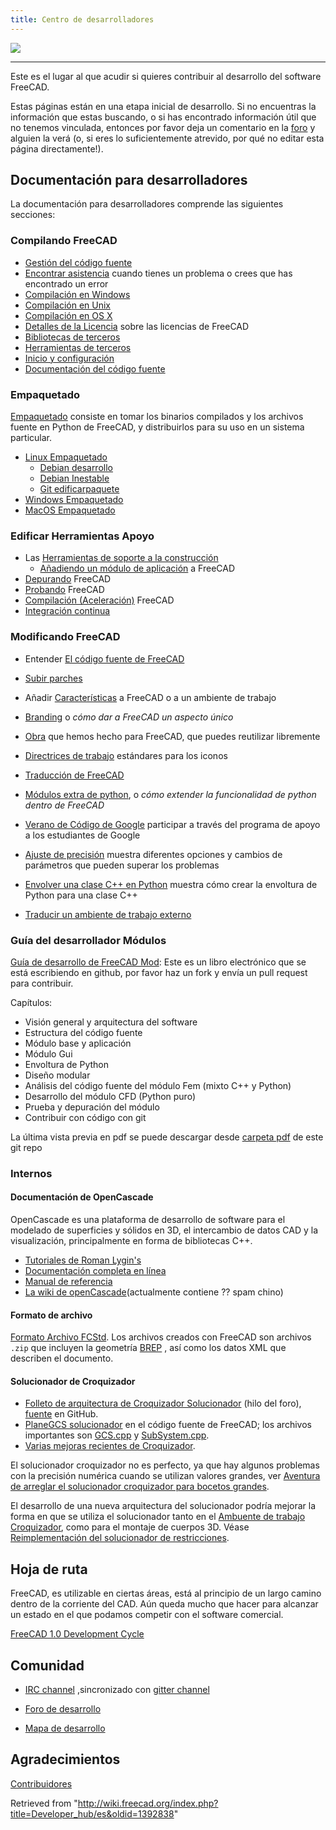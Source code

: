 ```yaml
---
title: Centro de desarrolladores
---
```


![](/images/Crystal_Clear_app_tutorials.png)

---

Este es el lugar al que acudir si quieres contribuir al desarrollo del software FreeCAD.

Estas páginas están en una etapa inicial de desarrollo. Si no encuentras la información que estas buscando, o si has encontrado información útil que no tenemos vinculada, entonces por favor deja un comentario en la [foro](http://forum.freecadweb.org/index.php?sid=5f84150e79db8842e277b042077097ff) y alguien la verá (o, si eres lo suficientemente atrevido, por qué no editar esta página directamente!).

## Documentación para desarrolladores

La documentación para desarrolladores comprende las siguientes secciones:

### Compilando FreeCAD

- [Gestión del código fuente](/Source_code_management/es "Source code management/es")
- [Encontrar asistencia](/Tracker/es "Tracker/es") cuando tienes un problema o crees que has encontrado un error
- [Compilación en Windows](/Compile_on_Windows/es "Compile on Windows/es")
- [Compilación en Unix](/Compile_on_Linux/es "Compile on Linux/es")
- [Compilación en OS X](/Compile_on_MacOS/es "Compile on MacOS/es")
- [Detalles de la Licencia](/License/es "License/es") sobre las licencias de FreeCAD
- [Bibliotecas de terceros](/Third_Party_Libraries/es "Third Party Libraries/es")
- [Herramientas de terceros](/Third_Party_Tools/es "Third Party Tools/es")
- [Inicio y configuración](/Start_up_and_Configuration/es "Start up and Configuration/es")
- [Documentación del código fuente](/Source_documentation/es "Source documentation/es")

### Empaquetado

[Empaquetado](/Packaging/es "Packaging/es") consiste en tomar los binarios compilados y los archivos fuente en Python de FreeCAD, y distribuirlos para su uso en un sistema particular.

- [Linux Empaquetado](/Linux_packaging/es "Linux packaging/es")
  - [Debian desarrollo](/Debian_development/es "Debian development/es")
  - [Debian Inestable](/Debian_Unstable/es "Debian Unstable/es")
  - [Git edificarpaquete](/Git_buildpackage/es "Git buildpackage/es")
- [Windows Empaquetado](/Windows_packaging/es "Windows packaging/es")
- [MacOS Empaquetado](/index.php?title=MacOS_packaging/es&action=edit&redlink=1 "MacOS packaging/es (page does not exist)")

### Edificar Herramientas Apoyo

- Las [Herramientas de soporte a la construcción](/FreeCAD_Build_Tool/es "FreeCAD Build Tool/es")
  - [Añadiendo un módulo de aplicación](/Workbench_creation/es "Workbench creation/es") a FreeCAD
- [Depurando](/Debugging/es "Debugging/es") FreeCAD
- [Probando](/Testing/es "Testing/es") FreeCAD
- [Compilación (Aceleración)](</Compiling_(Speeding_up)/es> "Compiling (Speeding up)/es") FreeCAD
- [Integración continua](/Continuous_Integration/es "Continuous Integration/es")

### Modificando FreeCAD

- Entender [El código fuente de FreeCAD](/The_FreeCAD_source_code/es "The FreeCAD source code/es")
- [Subir parches](/Tracker/es#Subir_parches "Tracker/es")
- Añadir [Características](/Gui_Command/es "Gui Command/es") a FreeCAD o a un ambiente de trabajo
- [Branding](/Branding/es "Branding/es") o _cómo dar a FreeCAD un aspecto único_
- [Obra](/Artwork/es "Artwork/es") que hemos hecho para FreeCAD, que puedes reutilizar libremente
- [Directrices de trabajo](/Artwork_Guidelines/es "Artwork Guidelines/es") estándares para los iconos
- [Traducción de FreeCAD](/Localisation/es "Localisation/es")
- [Módulos extra de python](/Extra_python_modules/es "Extra python modules/es"), o _cómo extender la funcionalidad de python dentro de FreeCAD_
- [Verano de Código de Google](/index.php?title=Google_Summer_of_Code/es&action=edit&redlink=1 "Google Summer of Code/es (page does not exist)") participar a través del programa de apoyo a los estudiantes de Google
- [Ajuste de precisión](/index.php?title=Fine-tuning/es&action=edit&redlink=1 "Fine-tuning/es (page does not exist)") muestra diferentes opciones y cambios de parámetros que pueden superar los problemas
- [Envolver una clase C++ en Python](/index.php?title=Wrapping_a_Cplusplus_class_in_Python/es&action=edit&redlink=1 "Wrapping a Cplusplus class in Python/es (page does not exist)") muestra cómo crear la envoltura de Python para una clase C++

- [Traducir un ambiente de trabajo externo](/Translating_an_external_workbench/es "Translating an external workbench/es")

### Guía del desarrollador Módulos

[Guía de desarrollo de FreeCAD Mod](https://github.com/qingfengxia/FreeCAD_Mod_Dev_Guide): Este es un libro electrónico que se está escribiendo en github, por favor haz un fork y envía un pull request para contribuir.

Capítulos:

- Visión general y arquitectura del software
- Estructura del código fuente
- Módulo base y aplicación
- Módulo Gui
- Envoltura de Python
- Diseño modular
- Análisis del código fuente del módulo Fem (mixto C++ y Python)
- Desarrollo del módulo CFD (Python puro)
- Prueba y depuración del módulo
- Contribuir con código con git

La última vista previa en pdf se puede descargar desde [carpeta pdf](https://github.com/qingfengxia/FreeCAD_Mod_Dev_Guide/tree/master/pdf) de este git repo

### Internos

#### Documentación de OpenCascade

OpenCascade es una plataforma de desarrollo de software para el modelado de superficies y sólidos en 3D, el intercambio de datos CAD y la visualización, principalmente en forma de bibliotecas C++.

- [Tutoriales de Roman Lygin's](http://opencascade.wikidot.com/romansarticles)
- [Documentación completa en línea](https://dev.opencascade.org/cdoc/overview/html/index.html)
- [Manual de referencia](https://dev.opencascade.org/doc/refman/html/index.html)
- [La wiki de openCascade](http://opencascade.wikidot.com)(actualmente contiene ?? spam chino)

#### Formato de archivo

[Formato Archivo FCStd](/File_Format_FCStd/es "File Format FCStd/es"). Los archivos creados con FreeCAD son archivos `.zip` que incluyen la geometría [BREP](https://en.wikipedia.org/wiki/Boundary_representation) , así como los datos XML que describen el documento.

#### Solucionador de Croquizador

- [Folleto de arquitectura de Croquizador Solucionador](https://forum.freecadweb.org/viewtopic.php?f=10&t=36355) (hilo del foro), [fuente](https://github.com/abdullahtahiriyo/FreeCADBooks/tree/master/FreeCAD_Solver_Architecture) en GitHub.
- [PlaneGCS solucionador](https://github.com/FreeCAD/FreeCAD/blob/master/src/Mod/Sketcher/App/planegcs/) en el código fuente de FreeCAD; los archivos importantes son [GCS.cpp](https://github.com/FreeCAD/FreeCAD/blob/master/src/Mod/Sketcher/App/planegcs/GCS.cpp) y [SubSystem.cpp](https://github.com/FreeCAD/FreeCAD/blob/master/src/Mod/Sketcher/App/planegcs/SubSystem.cpp).
- [Varias mejoras recientes de Croquizador](https://forum.freecadweb.org/viewtopic.php?f=9&t=29192).

El solucionador croquizador no es perfecto, ya que hay algunos problemas con la precisión numérica cuando se utilizan valores grandes, ver [Aventura de arreglar el solucionador croquizador para bocetos grandes](https://forum.freecadweb.org/viewtopic.php?f=10&t=40502).

El desarrollo de una nueva arquitectura del solucionador podría mejorar la forma en que se utiliza el solucionador tanto en el [Ambuente de trabajo Croquizador](/Sketcher_Workbench/es "Sketcher Workbench/es"), como para el montaje de cuerpos 3D. Véase [Reimplementación del solucionador de restricciones](https://forum.freecadweb.org/viewtopic.php?f=20&t=40525).

## Hoja de ruta

FreeCAD, es utilizable en ciertas áreas, está al principio de un largo camino dentro de la corriente del CAD. Aún queda mucho que hacer para alcanzar un estado en el que podamos competir con el software comercial.

[FreeCAD 1.0 Development Cycle](/FreeCAD_1.0_Development_Cycle "FreeCAD 1.0 Development Cycle")

## Comunidad

- [IRC channel](irc://chat.freenode.net/freecad) ,sincronizado con [gitter channel](https://gitter.im/FreeCAD/FreeCAD)
- [Foro de desarrollo](https://forum.freecadweb.org/viewforum.php?f=6)

- [Mapa de desarrollo](/Development_roadmap/es "Development roadmap/es")

## Agradecimientos

[Contribuidores](/Contributors/es "Contributors/es")

Retrieved from "<http://wiki.freecad.org/index.php?title=Developer_hub/es&oldid=1392838>"

